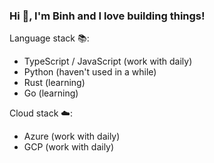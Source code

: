 ### Hi 👋, I'm Binh and I love building things!

Language stack 📚:
- TypeScript / JavaScript (work with daily)
- Python (haven't used in a while)
- Rust (learning)
- Go (learning)

Cloud stack ☁️:
- Azure (work with daily)
- GCP (work with daily)
